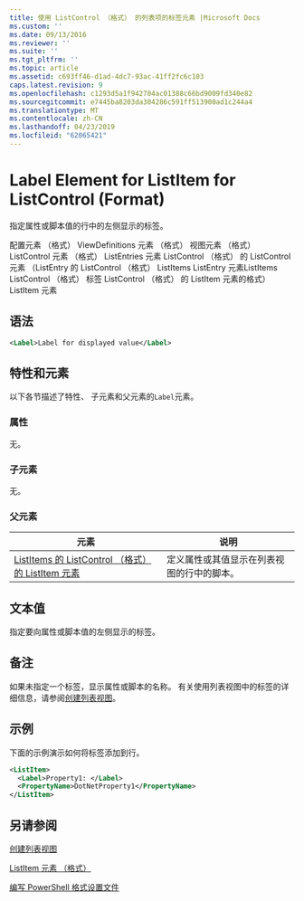 ```yaml
---
title: 使用 ListControl （格式） 的列表项的标签元素 |Microsoft Docs
ms.custom: ''
ms.date: 09/13/2016
ms.reviewer: ''
ms.suite: ''
ms.tgt_pltfrm: ''
ms.topic: article
ms.assetid: c693ff46-d1ad-4dc7-93ac-41ff2fc6c103
caps.latest.revision: 9
ms.openlocfilehash: c1293d5a1f942704ac01388c66bd9009fd340e82
ms.sourcegitcommit: e7445ba8203da304286c591ff513900ad1c244a4
ms.translationtype: MT
ms.contentlocale: zh-CN
ms.lasthandoff: 04/23/2019
ms.locfileid: "62065421"
---
```

# <a name="label-element-for-listitem-for-listcontrol-format"></a>Label Element for ListItem for ListControl (Format)

指定属性或脚本值的行中的左侧显示的标签。

配置元素 （格式） ViewDefinitions 元素 （格式） 视图元素 （格式） ListControl 元素 （格式） ListEntries 元素 ListControl （格式） 的 ListControl 元素 （ListEntry 的 ListControl （格式） ListItems ListEntry 元素ListItems ListControl （格式） 标签 ListControl （格式） 的 ListItem 元素的格式） ListItem 元素

## <a name="syntax"></a>语法

```xml
<Label>Label for displayed value</Label>
```

## <a name="attributes-and-elements"></a>特性和元素

以下各节描述了特性、 子元素和父元素的`Label`元素。

### <a name="attributes"></a>属性

无。

### <a name="child-elements"></a>子元素

无。

### <a name="parent-elements"></a>父元素

|元素|说明|
|-------------|-----------------|
|[ListItems 的 ListControl （格式） 的 ListItem 元素](./listitem-element-for-listitems-for-listcontrol-format.md)|定义属性或其值显示在列表视图的行中的脚本。|

## <a name="text-value"></a>文本值

指定要向属性或脚本值的左侧显示的标签。

## <a name="remarks"></a>备注

如果未指定一个标签，显示属性或脚本的名称。 有关使用列表视图中的标签的详细信息，请参阅[创建列表视图](./creating-a-list-view.md)。

## <a name="example"></a>示例

下面的示例演示如何将标签添加到行。

```xml
<ListItem>
  <Label>Property1: </Label>
  <PropertyName>DotNetProperty1</PropertyName>
</ListItem>

```

## <a name="see-also"></a>另请参阅

[创建列表视图](./creating-a-list-view.md)

[ListItem 元素 （格式）](./listitem-element-for-listitems-for-listcontrol-format.md)

[编写 PowerShell 格式设置文件](./writing-a-powershell-formatting-file.md)
